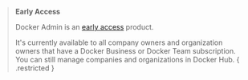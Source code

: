 > **Early Access**
>
> Docker Admin is an [early access](/release-lifecycle#early-access-ea) product.
>
> It's currently available to all company owners and organization owners that have a Docker Business or Docker Team subscription. You can still manage companies and organizations in Docker Hub.
{ .restricted }
